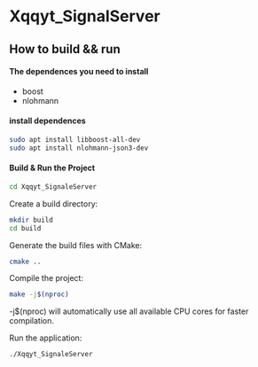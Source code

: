 # Xqqyt_SignalServer

## How to build && run

#### The dependences you need to install

- boost
- nlohmann

#### install dependences

```bash
sudo apt install libboost-all-dev
sudo apt install nlohmann-json3-dev
```

#### Build & Run the Project

```bash
cd Xqqyt_SignaleServer
```

Create a build directory:

```bash
mkdir build
cd build
```
Generate the build files with CMake:

```bash
cmake ..
```
Compile the project:

```bash
make -j$(nproc)
```
-j$(nproc) will automatically use all available CPU cores for faster compilation.

Run the application:

```bash
./Xqqyt_SignaleServer
```

